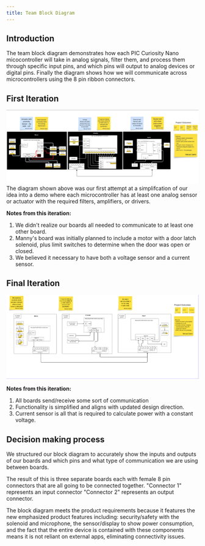 ```yaml
---
title: Team Block Diagram
---
```




## Introduction
The team block diagram demonstrates how each PIC Curiosity Nano micocontroller will take in analog signals, filter them, and process them through specific input pins, and which pins will output to analog devices or digital pins. Finally the diagram shows how we will communicate across microcontrollers using the 8 pin ribbon connectors. <br>

## First Iteration
![Team Block Diagram](Team203BlockDiagram.jpeg)
The diagram shown above was our first attempt at a simplifcation of our idea into a demo where each microcontroller has at least one analog sensor or actuator with the required filters, amplifiers, or drivers.

**Notes from this iteration:**
 1. We didn't realize our boards all needed to communicate to at least one other board.
 2. Manny's board was initially planned to include a motor with a door latch solenoid, plus limit switches to determine when the door was open or closed.
 3. We believed it necessary to have both a voltage sensor and a current sensor.

 ## Final Iteration
![Team Block Diagram](Team203BlockDiagram2.png)

**Notes from this iteration:**
1. All boards send/receive some sort of communication
2. Functionality is simplified and aligns with updated design direction.
3. Current sensor is all that is required to calculate power with a constant voltage.

## Decision making process
We structured our block diagram to accurately show the inputs and outputs of our boards and which pins and what type of communication we are using between boards.

The result of this is three separate boards each with female 8 pin connectors that are all going to be connected together. "Connector 1" represents an input connector "Connector 2" represents an output connector.

The block diagram meets the product requirements because it features the new emphasized product features including: security/safety with the solenoid and microphone, the sensor/display to show power consumption, and the fact that the entire device is contained with these components means it is not reliant on external apps, eliminating connectivity issues.
